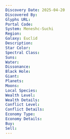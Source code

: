 ```yaml
---
Discovery Date: 2025-04-20
Discovered By:
Glyphs URL:
Portal Code:
System: Meneshc-Suchi
Region:
Galaxy: Euclid
Description:
Star Color:
Spectral Class:
Suns:
Water:
Dissonance:
Black Hole:
Giant:
Planets:
Moons:
Local Species:
Wealth Level:
Wealth Details:
Conflict Level:
Conflict Details:
Economy Type:
Economy Details:
Buy:
Sell:
---
```

